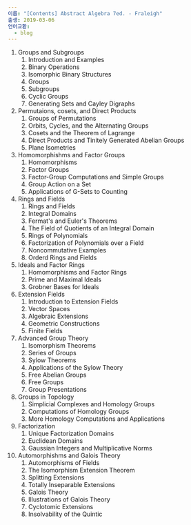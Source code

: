```yaml
---
이름: "[Contents] Abstract Algebra 7ed. - Fraleigh"
출생: 2019-03-06
언어교환:
  - blog
---
```


1. Groups and Subgroups
    1. Introduction and Examples
    2. Binary Operations
    3. Isomorphic Binary Structures
    4. Groups
    5. Subgroups
    6. Cyclic Groups
    7. Generating Sets and Cayley Digraphs
2. Permutaions, cosets, and Direct Products
    1. Groups of Permutations
    2. Orbits, Cycles, and the Alternating Groups
    3. Cosets and the Theorem of Lagrange
    4. Direct Products and Tinitely Generated Abelian Groups
    5. Plane Isometries
3. Homomorphishms and Factor Groups
    1. Homomorphisms
    2. Factor Groups
    3. Factor-Group Computations and Simple Groups
    4. Group Action on a Set
    5. Applications of G-Sets to Counting
4. Rings and Fields
    1. Rings and Fields
    2. Integral Domains
    3. Fermat's and Euler's Theorems
    4. The Field of Quotients of an Integral Domain
    5. Rings of Polynomials
    6. Factorization of Polynomials over a Field
    7. Noncommutative Examples
    8. Orderd Rings and Fields
5. Ideals and Factor Rings
    1. Homomorphisms and Factor Rings
    2. Prime and Maximal Ideals
    3. Grobner Bases for Ideals
6. Extension Fields
    1. Introduction to Extension Fields
    2. Vector Spaces
    3. Algebraic Extensions
    4. Geometric Constructions
    5. Finite Fields
7. Advanced Group Theory
    1. Isomorphism Theorems
    2. Series of Groups
    3. Sylow Theorems
    4. Applications of the Sylow Theory
    5. Free Abelian Groups
    6. Free Groups
    7. Group Presentations
8. Groups in Topology
    1. Simplicial Complexes and Homology Groups
    2. Computations of Homology Groups
    3. More Homology Computations and Applications
9. Factorization
    1. Unique Factorization Domains
    2. Euclidean Domains
    3. Gaussian Integers and Multiplicative Norms
10. Automorphishms and Galois Theory
    1. Automorphisms of Fields
    2. The Isomorphism Extension Theorem
    3. Splitting Extensions
    4. Totally Inseparable Extensions
    5. Galois Theory
    6. Illustrations of Galois Theory
    7. Cyclotomic Extensions
    8. Insolvability of the Quintic
